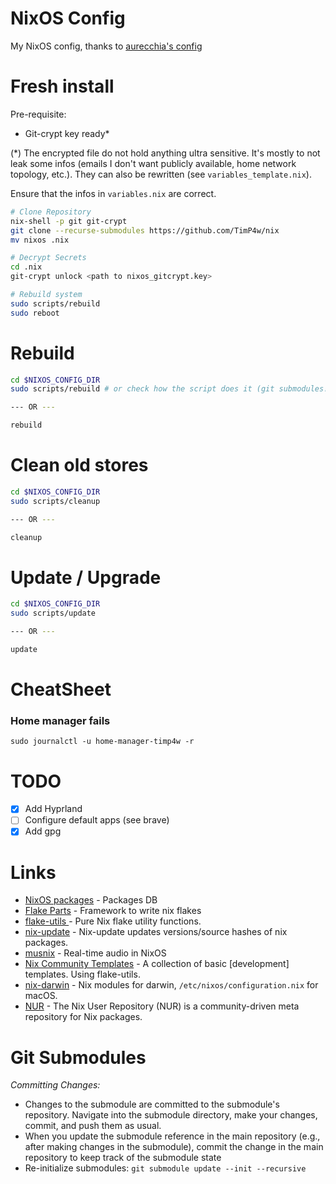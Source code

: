 # NixOS Config
My NixOS config, thanks to [aurecchia's config](https://github.com/aurecchia/nixos)

# Fresh install

Pre-requisite:

- Git-crypt key ready*

(*) The encrypted file do not hold anything ultra sensitive. It's mostly to not leak some infos (emails I don't want publicly available, home network topology, etc.).
They can also be rewritten (see `variables_template.nix`).


Ensure that the infos in `variables.nix` are correct.

```bash
# Clone Repository
nix-shell -p git git-crypt
git clone --recurse-submodules https://github.com/TimP4w/nix
mv nixos .nix

# Decrypt Secrets
cd .nix
git-crypt unlock <path to nixos_gitcrypt.key>

# Rebuild system
sudo scripts/rebuild
sudo reboot
```


# Rebuild
```bash
cd $NIXOS_CONFIG_DIR  
sudo scripts/rebuild # or check how the script does it (git submodules!)

--- OR ---

rebuild
```

# Clean old stores
```bash
cd $NIXOS_CONFIG_DIR  
sudo scripts/cleanup

--- OR ---

cleanup
```

# Update / Upgrade
```bash
cd $NIXOS_CONFIG_DIR  
sudo scripts/update

--- OR ---

update
```

# CheatSheet

### Home manager fails 
```
sudo journalctl -u home-manager-timp4w -r
```

# TODO
- [x] Add Hyprland
- [ ] Configure default apps (see brave)
- [x] Add gpg

# Links
- [NixOS packages](https://search.nixos.org/packages) - Packages DB
- [Flake Parts](https://github.com/hercules-ci/flake-parts) - Framework to write nix flakes
- [flake-utils
](https://github.com/numtide/flake-utils) - Pure Nix flake utility functions.
- [nix-update](https://github.com/Mic92/nix-update) - Nix-update updates versions/source hashes of nix packages.
- [musnix](https://github.com/musnix/musnix) - Real-time audio in NixOS
- [Nix Community Templates](https://github.com/nix-community/templates) - A collection of basic [development] templates. Using flake-utils.
- [nix-darwin](https://github.com/LnL7/nix-darwin) - Nix modules for darwin, `/etc/nixos/configuration.nix` for macOS.
- [NUR](https://github.com/nix-community/NUR/) - The Nix User Repository (NUR) is a community-driven meta repository for Nix packages.


# Git Submodules

*Committing Changes:*
 
- Changes to the submodule are committed to the submodule's repository. Navigate into the submodule directory, make your changes, commit, and push them as usual.
- When you update the submodule reference in the main repository (e.g., after making changes in the submodule), commit the change in the main repository to keep track of the submodule state
- Re-initialize submodules: `git submodule update --init --recursive`
